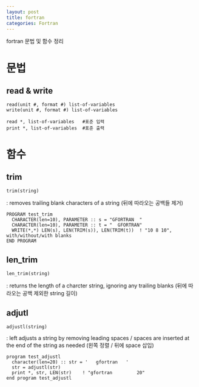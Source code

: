 ```yaml
---
layout: post
title: fortran
categories: Fortran
---
```


fortran 문법 및 함수 정리


# 문법

## read & write

	read(unit #, format #) list-of-variables
	write(unit #, format #) list-of-variables
	
	read *, list-of-variables	#표준 입력
	print *, list-of-variables	#표준 출력

# 함수

## trim

	trim(string)


: removes trailing blank characters of a string (뒤에 따라오는 공백들 제거)

```
PROGRAM test_trim
  CHARACTER(len=10), PARAMETER :: s = "GFORTRAN  "
  CHARACTER(len=10), PARAMETER :: t = "  GFORTRAN"
  WRITE(*,*) LEN(s), LEN(TRIM(s)), LEN(TRIM(t))  ! "10 8 10", with/without/with blanks
END PROGRAM
```


## len_trim

	len_trim(string)

: returns the length of a charcter string, ignoring any trailing blanks (뒤에 따라오는 공백 제외한 string 길이)


## adjutl

	adjustl(string)

: left adjusts a string by removing leading spaces / spaces are inserted at the end of the string as needed (왼쪽 정렬 / 뒤에 space 삽입)

```
program test_adjustl
  character(len=20) :: str = '   gfortran   '
  str = adjustl(str)
  print *, str, LEN(str)	! "gfortran         20"
end program test_adjustl
```
